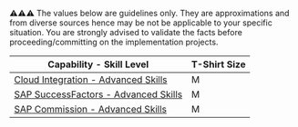 :warning::warning::warning:  The values below are guidelines only. They are approximations and from diverse sources hence may be not be applicable to your specific situation. You are strongly advised to validate the facts before proceeding/committing on the implementation projects.

Capability - Skill Level | T-Shirt Size
--- | ---
[Cloud Integration - Advanced Skills](/Application_Skill_Level_Definition.md#cloud-integration---advanced-skills) | M
[SAP SuccessFactors - Advanced Skills](/Application_Skill_Level_Definition.md#sap-successfactors---advanced-skills) | M
[SAP Commission - Advanced Skills](/Application_Skill_Level_Definition.md#sap-commission---advanced-skills) | M
